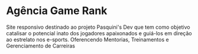 # Agência Game Rank

Site responsivo destinado ao projeto Pasquini's Dev que tem como objetivo catalisar o potencial inato dos jogadores apaixonados e guiá-los em direção ao estrelato nos e-sports. 
Oferencendo Mentorias, Treinamentos e Gerenciamento de Carreiras
